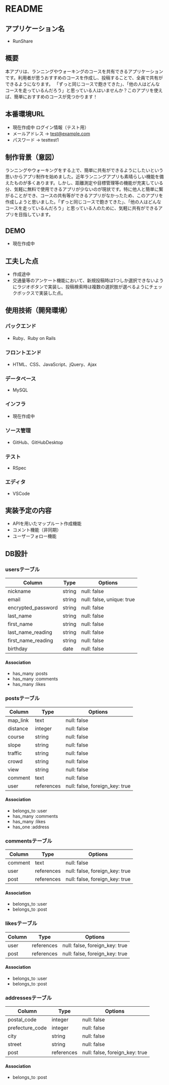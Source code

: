 # README
## アプリケーション名
- RunShare

## 概要
本アプリは、ランニングやウォーキングのコースを共有できるアプリケーションです。利用者が思うおすすめのコースを作成し、投稿することで、全員で共有ができるようになります。
「ずっと同じコースで飽きてきた」、「他の人はどんなコースを走っているんだろう」と思っている人はいませんか？このアプリを使えば、簡単におすすめのコースが見つかります！

## 本番環境URL
- 現在作成中
ログイン情報（テスト用）
- メールアドレス → test@example.com
- パスワード → testtest1

## 制作背景（意図）
ランニングやウォーキングをする上で、簡単に共有ができるようにしたいという思いからアプリ制作を始めました。近年ランニングアプリも素晴らしい機能を備えたものが多くあります。しかし、距離測定や目標管理等の機能が充実している分、気軽に無料で使用できるアプリが少ないのが現状です。特に他人と簡単に繋がることができ、コースの共有等ができるアプリがなかったため、このアプリを作成しようと思いました。「ずっと同じコースで飽きてきた」、「他の人はどんなコースを走っているんだろう」と思っている人のために、気軽に共有ができるアプリを目指しています。

## DEMO
- 現在作成中

## 工夫した点
- 作成途中
- 交通量等のアンケート機能において、新規投稿時は1つしか選択できないようにラジオボタンで実装し、投稿検索時は複数の選択肢が選べるようにチェックボックスで実装した点。

## 使用技術（開発環境）
### バックエンド
- Ruby、Ruby on Rails

### フロントエンド
- HTML、CSS、JavaScript、jQuery、Ajax

### データベース
- MySQL

### インフラ
- 現在作成中

### ソース管理
- GitHub、GitHubDesktop

### テスト
- RSpec

### エディタ
- VSCode

## 実装予定の内容
- APIを用いたマップルート作成機能
- コメント機能（非同期）
- ユーザーフォロー機能

## DB設計
### usersテーブル
| Column             | Type    | Options                   |
| ------------------ | ------- | ------------------------- |
| nickname           | string  | null: false               |
| email              | string  | null: false, unique: true |
| encrypted_password | string  | null: false               |
| last_name          | string  | null: false               |
| first_name         | string  | null: false               |
| last_name_reading  | string  | null: false               |
| first_name_reading | string  | null: false               |
| birthday           | date    | null: false               |

#### Association
- has_many :posts
- has_many :comments
- has_many :likes

### postsテーブル
| Column   | Type       | Options                        |
| -------- | ---------- | ------------------------------ |
| map_link | text       | null: false                    |
| distance | integer    | null: false                    |
| course   | string     | null: false                    |
| slope    | string     | null: false                    |
| traffic  | string     | null: false                    |
| crowd    | string     | null: false                    |
| view     | string     | null: false                    |
| comment  | text       | null: false                    |
| user     | references | null: false, foreign_key: true |

#### Association
- belongs_to :user
- has_many :comments
- has_many :likes
- has_one :address

### commentsテーブル
| Column  | Type       | Options                        |
| ------- | ---------- | ------------------------------ |
| comment | text       | null: false                    |
| user    | references | null: false, foreign_key: true |
| post    | references | null: false, foreign_key: true |

#### Association
- belongs_to :user
- belongs_to :post

### likesテーブル
| Column  | Type       | Options                        |
| ------- | ---------- | ------------------------------ |
| user    | references | null: false, foreign_key: true |
| post    | references | null: false, foreign_key: true |

#### Association
- belongs_to :user
- belongs_to :post

### addressesテーブル
| Column          | Type       | Options                        |
| --------------- | ---------- | ------------------------------ |
| postal_code     | integer    | null: false                    |
| prefecture_code | integer    | null: false                    |
| city            | string     | null: false                    |
| street          | string     | null: false                    |
| post            | references | null: false, foreign_key: true |

#### Association
- belongs_to :post